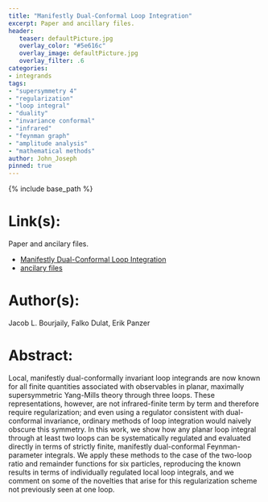 ```yaml
---
title: "Manifestly Dual-Conformal Loop Integration"
excerpt: Paper and ancillary files.
header:
   teaser: defaultPicture.jpg
   overlay_color: "#5e616c"
   overlay_image: defaultPicture.jpg
   overlay_filter: .6
categories:
- integrands
tags:
- "supersymmetry 4"
- "regularization"
- "loop integral"
- "duality"
- "invariance conformal"
- "infrared"
- "feynman graph"
- "amplitude analysis"
- "mathematical methods"
author: John_Joseph
pinned: true
---
```

{% include base_path %}

# Link(s):
Paper and ancilary files.
  * [Manifestly Dual-Conformal Loop Integration](https://arxiv.org/abs/1901.02887)
  * [ancilary files](https://arxiv.org/src/1901.02887/anc)

# Author(s):
Jacob L. Bourjaily, Falko Dulat, Erik Panzer

# Abstract:
Local, manifestly dual-conformally invariant loop integrands are now known for all finite quantities associated with observables in planar, maximally supersymmetric Yang-Mills theory through three loops. These representations, however, are not infrared-finite term by term and therefore require regularization; and even using a regulator consistent with dual-conformal invariance, ordinary methods of loop integration would naively obscure this symmetry. In this work, we show how any planar loop integral through at least two loops can be systematically regulated and evaluated directly in terms of strictly finite, manifestly dual-conformal Feynman-parameter integrals. We apply these methods to the case of the two-loop ratio and remainder functions for six particles, reproducing the known results in terms of individually regulated local loop integrals, and we comment on some of the novelties that arise for this regularization scheme not previously seen at one loop.